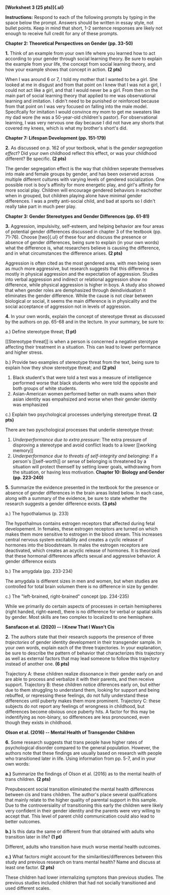 **[Worksheet 3 (25 pts)]{.ul}**

**Instructions:** Respond to each of the following prompts by typing in the space below the prompt. Answers should be written in essay style, not bullet points. Keep in mind that short, 1-2 sentence responses are likely not enough to receive full credit for any of these prompts.

**Chapter 2: Theoretical Perspectives on Gender (pp. 33-50)**

**1.** Think of an example from your own life where you learned how to act according to your gender through social learning theory. Be sure to explain the example from your life, the concept from social learning theory, and how your example shows that concept in action. **(2 pts)**

When I was around 6 or 7, I told my mother that I wanted to be a girl. She looked at me in disgust and from that point on I knew that I was not a girl, I could not act like a girl, and that I would never be a girl. From then on the main part of social learning theory that applied to me was observational learning and imitation. I didn't need to be punished or reinforced because from that point on I was very focused on falling into the male model. Specifcally for imitation I would convince my mom to get me sweaters like my dad wore (he was a 50-year-old children's pastor). For observational learning, I was very nervous one day because I did not have any shorts that covered my knees, which is what my brother's short's did.

**Chapter 7: Lifespan Development (pp. 151-179)**

**2.** As discussed on p. 162 of your textbook, what is the *gender segregation effect*? Did your own childhood reflect this effect, or was your childhood different? Be specific. **(2 pts)**

The gender segregation effect is the way that children seperate themselves into male and female groups by gender, and has been ovserved across multiple different cultures with varying levels of gendered socialization. One possible root is boy's affinity for more energetic play, and girl's affinity for more social play. Children will encourage gendered behaviors in eachother when in grouped, but children playing alone have minimal gender differences. I was a pretty anti-social child, and bad at sports so I didn't really take part in much peer play. 

**Chapter 3: Gender Stereotypes and Gender Differences (pp. 61-81)**

**3.** Aggression, impulsivity, self-esteem, and helping behavior are four areas of potential gender differences discussed in chapter 3 of the textbook (pp. 71-76). Choose [two]{.ul} of these four and discuss the presence or absence of gender differences, being sure to explain (in your own words) what the difference is, what researchers believe is causing the difference, and in what circumstances the difference arises. **(2 pts)**

Aggression is often cited as the most gendered area, with men being seen as much more aggressive, but research suggests that this difference is mostly in physical aggression and the expectation of aggression. Studies into verbal aggression and indirect or relational aggression show no difference, while physical aggression is higher in boys. A study also showed that when gender roles are demphasized through deindividuation it eliminates the gender difference. While the cause is not clear between biological or social, it seems the main difference is in physicality and the social acceptance of aggression not in levels of aggression.

**4.** In your own words, explain the concept of stereotype threat as discussed by the authors on pp. 65-68 and in the lecture. In your summary, be sure to:

a.) Define stereotype threat; **(1 pt)**

[[Stereotype threat]] is when a person is concerned a negative sterotype affecting their treatment in a situation. This can lead to lower performance and higher stress. 

b.) Provide two examples of stereotype threat from the text, being sure to explain how they show stereotype threat; and **(2 pts)**
1. Black student's that were told a test was a measure of intelligence performed worse that black students who were told the opposite and both groups of white students.
2. Asian-American women performed better on math exams when their asian identity was empahsized and worse when their gender identity was emphasized


c.) Explain two psychological processes underlying stereotype threat. **(2 pts)**

There are two pyschological processes that underlie stereotype threat:
1. *Underperformance due to extra pressure*: The extra pressure of disproving a stereotype and avoid conflict leads to a lower [[working memory]]
2. *Underperformance due to threats of self-integrity and belonging*: If a person's [[self-worth]] or sense of belonging is threatened by a situation will protect themself by setting lower goals, withdrawing from the situation, or having less motivation.
**Chapter 10: Biology and Gender (pp. 223-240)**

**5.** Summarize the evidence presented in the textbook for the presence or absence of gender differences in the brain areas listed below. In each case, along with a summary of the evidence, be sure to state whether the research suggests a gender difference exists. **(3 pts)**

a.) The hypothalamus (p. 233)

The hypothalmus contains estrogen receptors that affected during fetal developement. In females, these estrogen receptors are turned on which makes them more sensitive to estrogen in the blood stream. This increases central nervous system excitability and creates a cyclic release of hormones into the bloodstream. In males the estrogen receptors are deactivated, which creates an acyclic release of hormones. It is theorized that these hormonal differences affects sexual and aggressive behavior. A gender difference exists

b.) The amygdala (pp. 233-234)

The amygdala is different sizes in men and women, but when studies are controlled for total brain volumen there is no difference in size by gender. 

c.) The "left-brained, right-brained" concept (pp. 234-235)

While we primarily do certain aspects of processes in certain hemispheres (right handed, right-eared), there is no difference for verbal or spatial skills by gender. Most skills are two complex to localized to one hemisphere.

**Sansfacon et al. (2020) -- I Knew That I Wasn't Cis**

**2.** The authors state that their research supports the presence of three *trajectories* of gender identity development in their transgender sample. In your own words, explain each of the three trajectories. In your explanation, be sure to describe the pattern of behavior that characterizes this trajectory as well as external factors that may lead someone to follow this trajectory instead of another one. **(6 pts)**

Trajectory A: these children realize dissonance in their gender early on and are able to process and verbalize it with their parents, and then receive support. 
Trajectory B: these children notice diferences early on, but either due to them struggling to understand them, looking for support and being rebuffed, or repressing these feelings, do not fully understand these differences until puberty makes them more prominent.
Trajectory C: these subjects do not report any feelings of wrongness in childhood, but differences become obvious once puberty hits. A factor for this may be indentifying as non-binary, so differences are less pronounced, even though they exists in childhood.

**Olson et al. (2016) -- Mental Health of Transgender Children**

**6.** Some research suggests that trans people have higher rates of psychological disorder compared to the general population. However, the authors note that these findings are usually based on research with people who transitioned later in life. Using information from pp. 5-7, and in your own words:

**a.)** Summarize the findings of Olson et al. (2016) as to the mental health of trans children. **(2 pts)**

Prepubescent social transition eliminated the mental health differences between cis and trans children. The author's place several qualifications that mainly relate to the higher quality of parental support in this sample. Due to the controversiality of transitioning this early the children were likely very confident in their gender identity and the parents were very willing to accept that. This level of parent child communication could also lead to better outcomes. 

**b.)** Is this data the same or different from that obtained with adults who transition later in life? **(1 pt)**

Different, adults who transition have much worse mental health outcomes.

**c.)** What factors might account for the similarities/differences between this study and previous research on trans mental health? Name and discuss at least one factor. **(2 pts)**

These children had lower internalizing symptons than previous studies. The previous studies included children that had not socially transitioned and used different scales.